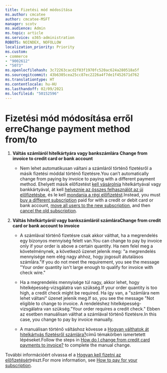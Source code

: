 ```yaml
---
title: Fizetési mód módosítása
ms.author: cmcatee
author: cmcatee-MSFT
manager: scotv
ms.audience: Admin
ms.topic: article
ms.service: o365-administration
ROBOTS: NOINDEX, NOFOLLOW
localization_priority: Priority
ms.custom:
- commerce
- "9002612"
- "5073"
ms.openlocfilehash: 3c72263cacd2f03f1970fc520ac624a280518a5f
ms.sourcegitcommit: 43b6305cea25cc87ec2226a4f7de1f452671d762
ms.translationtype: HT
ms.contentlocale: hu-HU
ms.lasthandoff: 02/09/2021
ms.locfileid: "50152596"
---
```

# <a name="change-payment-method-fromto"></a><span data-ttu-id="474c6-102">Fizetési mód módosítása erről erre</span><span class="sxs-lookup"><span data-stu-id="474c6-102">Change payment method from/to</span></span>

1. <span data-ttu-id="474c6-103">**Váltás számláról hitelkártyára vagy bankszámlára**       </span><span class="sxs-lookup"><span data-stu-id="474c6-103">**Change from invoice to credit card or bank account**</span></span>

    - <span data-ttu-id="474c6-104">Nem lehet automatikusan váltani a számláról történő fizetésről a másik fizetési móddal történő fizetésre.</span><span class="sxs-lookup"><span data-stu-id="474c6-104">You can’t automatically change from paying by invoice to paying with a different payment method.</span></span> <span data-ttu-id="474c6-105">Ehelyett másik előfizetést [kell vásárolnia](https://docs.microsoft.com/microsoft-365/commerce/try-or-buy-microsoft-365#buy-a-different-subscription) hitelkártyával vagy bankkártyával, át kell [helyeznie az összes felhasználót az új előfizetésbe](https://docs.microsoft.com/microsoft-365/commerce/subscriptions/move-users-different-subscription), és le kell [mondania a régi előfizetést](https://docs.microsoft.com/microsoft-365/commerce/subscriptions/cancel-your-subscription).</span><span class="sxs-lookup"><span data-stu-id="474c6-105">Instead, you must [buy a different subscription](https://docs.microsoft.com/microsoft-365/commerce/try-or-buy-microsoft-365#buy-a-different-subscription) paid for with a credit or debit card or bank account, [move all users to the new subscription](https://docs.microsoft.com/microsoft-365/commerce/subscriptions/move-users-different-subscription), and then [cancel the old subscription](https://docs.microsoft.com/microsoft-365/commerce/subscriptions/cancel-your-subscription).</span></span>

2. <span data-ttu-id="474c6-106">**Váltás hitelkártyáról vagy bankszámláról számlára**</span><span class="sxs-lookup"><span data-stu-id="474c6-106">**Change from credit card or bank account to invoice**</span></span>

    - <span data-ttu-id="474c6-107">A számlával történő fizetésre csak akkor válthat, ha a megrendelés egy bizonyos mennyiség felett van.</span><span class="sxs-lookup"><span data-stu-id="474c6-107">You can change to pay by invoice only if your order is above a certain quantity.</span></span> <span data-ttu-id="474c6-108">Ha nem felel meg a követelménynek, a következő üzenet jelenik meg: "a megrendelés mennyisége nem elég nagy ahhoz, hogy jogosult átutalásos számlára."</span><span class="sxs-lookup"><span data-stu-id="474c6-108">If you do not meet the requirement, you see the message "Your order quantity isn't large enough to qualify for invoice with check wire."</span></span>

    - <span data-ttu-id="474c6-109">Ha a megrendelés mennyisége túl nagy, akkor lehet, hogy hitelképesség-vizsgálatra van szükség.</span><span class="sxs-lookup"><span data-stu-id="474c6-109">If your order quantity is too high, a credit check might be required.</span></span> <span data-ttu-id="474c6-110">Ha így van, a "számlára nem lehet váltani" üzenet jelenik meg.</span><span class="sxs-lookup"><span data-stu-id="474c6-110">If so, you see the message "Not eligible to change to invoice.</span></span> <span data-ttu-id="474c6-111">A rendeléshez hitelképesség-vizsgálatra van szükség."</span><span class="sxs-lookup"><span data-stu-id="474c6-111">Your order requires a credit check."</span></span> <span data-ttu-id="474c6-112">Ebben az esetben manuálisan válthat a számlával történő fizetésre.</span><span class="sxs-lookup"><span data-stu-id="474c6-112">In this case, you change to pay by invoice manually.</span></span>

    - <span data-ttu-id="474c6-113">A manuálisan történő váltáshoz kövesse a [Hogyan válthatok át hitelkártyás fizetésről számlára?](how-do-i-change-from-credit-card-payments-to-invoice.md)című témakörben ismertetett lépéseket.</span><span class="sxs-lookup"><span data-stu-id="474c6-113">Follow the steps in [How do I change from credit card payments to invoice?](how-do-i-change-from-credit-card-payments-to-invoice.md) to complete the manual change.</span></span>

<span data-ttu-id="474c6-114">További információért olvassa el a [Hogyan kell fizetni az előfizetésért](https://docs.microsoft.com/microsoft-365/commerce/billing-and-payments/pay-for-your-subscription)részt.</span><span class="sxs-lookup"><span data-stu-id="474c6-114">For more information, see [How to pay for your subscription](https://docs.microsoft.com/microsoft-365/commerce/billing-and-payments/pay-for-your-subscription).</span></span>
